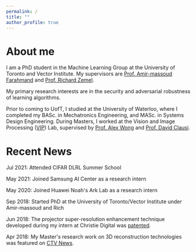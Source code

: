 ```yaml
---
permalink: /
title: ""
author_profile: true
---
```

# About me

I am a PhD student in the Machine Learning Group at the University of Toronto and Vector Institute. My supervisors are [Prof. Amir-massoud Farahmand](https://vectorinstitute.ai/team/amir-massoud-farahmand/) and [Prof. Richard Zemel](http://www.cs.toronto.edu/~zemel/inquiry/home.php). 

My primary research interests are in the security and adversarial robustness of learning algorithms.

Prior to coming to UofT, I studied at the University of Waterloo, where I completed my BASc. in Mechatronics Engineering, and MASc. in Systems Design Engineering. During Masters, I worked at the Vision and Image Processing ([VIP](https://uwaterloo.ca/vision-image-processing-lab/)) Lab, supervised by [Prof. Alex Wong](http://www.eng.uwaterloo.ca/~a28wong/index.html) and [Prof. David Clausi](https://uwaterloo.ca/vision-image-processing-lab/people-profiles/david-clausi).

<!-- During the first year of my MASc., I worked as a research engineer intern with [Christie Digital](https://www.christiedigital.com/en-us), a Canadian projector technology company. There I collaborated with a team of Christie engineers on achieving [projector super-resolution enhancement](https://en.wikipedia.org/wiki/Super-resolution_imaging) - extending the resolution of projectors beyond their hardware capabilities.

My Master’s thesis focuses on 3D reconstruction technologies. I am building a novel active depth sensing system that infers depth by analyzing the blurriness of the projection pattern at different depth levels caused by camera defocus. Without relying on complex hardware, I developed a computational depth inference model based on parametric estimation approach([Gaussian based](http://openjournals.uwaterloo.ca/index.php/vsl/article/view/96)) and non-parametric estimation ([Deep learning-driven](http://openjournals.uwaterloo.ca/index.php/vsl/article/view/165)). -->

# Recent News 
Jul 2021: Attended CIFAR DLRL Summer School

May 2021: Joined Samsung AI Center as a research intern

May 2020: Joined Huawei Noah's Ark Lab as a research intern

Sep 2018: Started PhD at the University of Toronto/Vector Institute under Amir-massoud and Rich

Jun 2018: The projector super-resolution enhancement technique developed during my intern at Christie Digital was [patented](https://patentimages.storage.googleapis.com/e3/69/58/de9300c78a13a6/US10009587.pdf).

Apr 2018: My Master's research work on 3D reconstruction technologies was featured on [CTV News](https://kitchener.ctvnews.ca/video?clipId=1359802).

<!-- 
My primary research interests are in machine learning and its application to computer vision. In particular, I am interested in the adversarial robustness of deep neural networks.

I am working on my MASc. with [Prof. Alex Wong](http://www.eng.uwaterloo.ca/~a28wong/index.html) and [Prof. David Clausi](https://uwaterloo.ca/vision-image-processing-lab/people-profiles/david-clausi) in the Vision and Image Processing ([VIP](https://uwaterloo.ca/vision-image-processing-lab/)) Lab within [Systems Design Engineering](https://uwaterloo.ca/systems-design-engineering/) at the [University of Waterloo](https://uwaterloo.ca/). In Spring 2016, I completed my BASc. in [Mechatronics Engineering](https://uwaterloo.ca/mechanical-mechatronics-engineering/) at the University of Waterloo.

During the first year of my MASc., I worked as a research engineer intern with [Christie Digital](https://www.christiedigital.com/en-us), a Canadian projector technology company. There I collaborated with a team of Christie engineers on achieving [projector super-resolution enhancement](https://en.wikipedia.org/wiki/Super-resolution_imaging) - extending the resolution of projectors beyond their hardware capabilities.

My Master’s thesis focuses on 3D reconstruction technologies. I am building a novel active depth sensing system that infers depth by analyzing the blurriness of the projection pattern at different depth levels caused by camera defocus. Without relying on complex hardware, I developed a computational depth inference model based on parametric estimation approach([Gaussian based](http://openjournals.uwaterloo.ca/index.php/vsl/article/view/96)) and non-parametric estimation ([Deep learning-driven](http://openjournals.uwaterloo.ca/index.php/vsl/article/view/165)). -->

